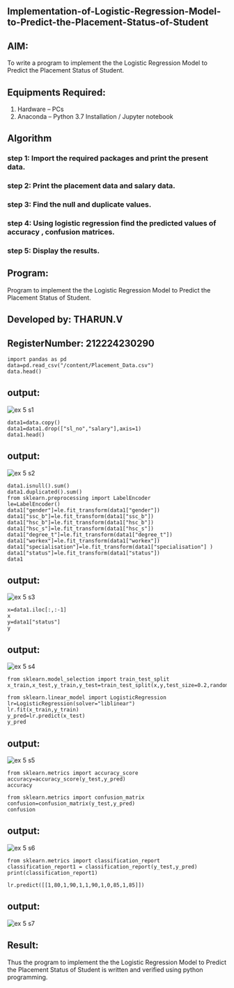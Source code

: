 ## Implementation-of-Logistic-Regression-Model-to-Predict-the-Placement-Status-of-Student

## AIM:
To write a program to implement the the Logistic Regression Model to Predict the Placement Status of Student.

## Equipments Required:
1. Hardware – PCs
2. Anaconda – Python 3.7 Installation / Jupyter notebook

## Algorithm
### step 1: Import the required packages and print the present data.
### step 2: Print the placement data and salary data.
### step 3: Find the null and duplicate values.
### step 4: Using logistic regression find the predicted values of accuracy , confusion matrices.
### step 5: Display the results.

## Program:
Program to implement the the Logistic Regression Model to Predict the Placement Status of Student.
## Developed by: THARUN.V
## RegisterNumber: 212224230290


```
import pandas as pd
data=pd.read_csv("/content/Placement_Data.csv")
data.head()
```

## output:
![ex 5 s1](https://github.com/user-attachments/assets/2289e107-2d63-4504-ae5f-cfee83e1ca75)

```
data1=data.copy()
data1=data1.drop(["sl_no","salary"],axis=1)
data1.head()
```
## output:
![ex 5 s2](https://github.com/user-attachments/assets/9d085cbd-7c7a-4e43-9903-b8cfaa3bd84d)

```
data1.isnull().sum()
data1.duplicated().sum()
from sklearn.preprocessing import LabelEncoder
le=LabelEncoder()
data1["gender"]=le.fit_transform(data1["gender"])
data1["ssc_b"]=le.fit_transform(data1["ssc_b"])
data1["hsc_b"]=le.fit_transform(data1["hsc_b"])
data1["hsc_s"]=le.fit_transform(data1["hsc_s"])
data1["degree_t"]=le.fit_transform(data1["degree_t"])
data1["workex"]=le.fit_transform(data1["workex"])
data1["specialisation"]=le.fit_transform(data1["specialisation"] )
data1["status"]=le.fit_transform(data1["status"])
data1
```
## output:
![ex 5 s3](https://github.com/user-attachments/assets/11f4c027-5d1e-46bb-833a-dd8799288e69)

```
x=data1.iloc[:,:-1]
x
y=data1["status"]
y
```


## output:
![ex 5 s4](https://github.com/user-attachments/assets/c2ae6f64-c8ea-41a6-b83f-4b478fc9f0e4)


```
from sklearn.model_selection import train_test_split
x_train,x_test,y_train,y_test=train_test_split(x,y,test_size=0.2,random_state=0)

from sklearn.linear_model import LogisticRegression
lr=LogisticRegression(solver="liblinear")
lr.fit(x_train,y_train)
y_pred=lr.predict(x_test)
y_pred
```
## output:
![ex 5 s5](https://github.com/user-attachments/assets/7a0b4165-4acd-4290-ba1f-d5337268daa4)


```
from sklearn.metrics import accuracy_score
accuracy=accuracy_score(y_test,y_pred)
accuracy

from sklearn.metrics import confusion_matrix
confusion=confusion_matrix(y_test,y_pred)
confusion
```
## output:
![ex 5 s6](https://github.com/user-attachments/assets/91e213d4-7191-42bd-85f1-213f7232b08b)

```
from sklearn.metrics import classification_report
classification_report1 = classification_report(y_test,y_pred)
print(classification_report1)

lr.predict([[1,80,1,90,1,1,90,1,0,85,1,85]])
```
## output:

![ex 5 s7](https://github.com/user-attachments/assets/8cfeec2d-a590-409b-8c1c-5574b91bc66f)



## Result:
Thus the program to implement the the Logistic Regression Model to Predict the Placement Status of Student is written and verified using python programming.

